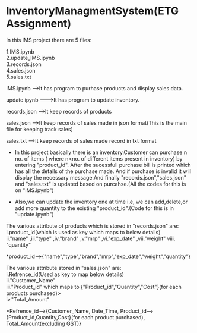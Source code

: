 # InventoryManagmentSystem(ETG Assignment)

In this IMS project there are 5 files:<br/>

1.IMS.ipynb<br/>
2.update_IMS.ipynb<br/>
3.records.json<br/>
4.sales.json<br/>
5.sales.txt<br/>

IMS.ipynb -->It has program to purhase products and display sales data.

update.ipynb --->It has program to update inventory.

records.json  -->It keep records of products

sales.json -->It keep records of sales made in json format(This is the main file for keeping track sales)

sales.txt -->It keep records of sales made record in txt format

* In this project basically there is an inventory.Customer can purchase n no. of items ( where n<no. of different items present in inventory)  by entering "product_id". After the sucessfull purchase bill is printed which has all the details of the purchase made. And if purchase is invalid it will display the necessary message.And finally "records.json","sales.json" and "sales.txt" is updated based on purcahse.(All the codes for this is on "IMS.ipynb")

* Also,we can update the inventory one at time i.e, we can add,delete,or add more quantity to the existing "product_id".(Code for this is in "update.ipynb")

The various attribute of products which is stored in "records.json" are:<br/>
i.product_id(which is used as key which maps to below details)<br/> 
ii."name" ,iii."type" ,iv."brand" ,v."mrp" ,vi."exp_date" ,vii."weight" viii. "quantity"

*product_id-->{"name","type","brand","mrp","exp_date","weight","quantity"}


The various attribute stored in "sales.json" are:<br/>
i.Refrence_id(Used as key to map below details)<br/>
ii."Customer_Name"<br/>
iii."Product_id" which maps to {"Product_id","Quantity","Cost"}(for each products purchased)><br/>
iv."Total_Amount"

*Refrence_id-->{Customer_Name, Date_Time, Product_id-->{Product_id,Quantity,Cost}(for each product purchased), Total_Amount(excluding GST)}

